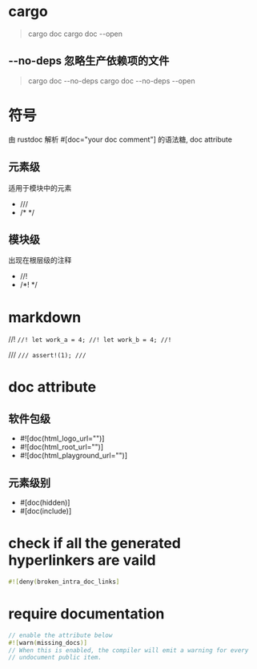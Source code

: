 # cargo
> cargo doc
> cargo doc --open
## --no-deps 忽略生产依赖项的文件
> cargo doc --no-deps
> cargo doc --no-deps --open

# 符号
由 rustdoc 解析
#[doc="your doc comment"] 的语法糖, doc attribute
## 元素级
适用于模块中的元素
- ///
- /* */
## 模块级
出现在根层级的注释
- //!
- /*! */

# markdown
//! ```
//! let work_a = 4;
//! let work_b = 4;
//! ```

/// ```
/// assert!(1);
/// ```

# doc attribute
## 软件包级
- #![doc(html_logo_url="")]
- #![doc(html_root_url="")]
- #![doc(html_playground_url="")]
## 元素级别
- #[doc(hidden)]
- #[doc(include)]

# check if all the generated hyperlinkers are vaild 
```rust
#![deny(broken_intra_doc_links]
```

# require documentation
```rust
// enable the attribute below
#![warn(missing_docs)]
// When this is enabled, the compiler will emit a warning for every
// undocument public item.
```
